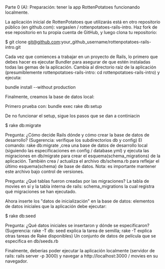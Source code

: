 

Parte 0 (A): Preparación: tener la app RottenPotatoes funcionando localmente.

La aplicación inicial de RottenPotatoes que utilizarás está en otro repositorio público (en github.com): vargaslen / rottenpotatoes-rails-intro. Haz fork de  ese repositorio en tu propia cuenta de GitHub, y luego clona tu repositorio:

$ git clone git@github.com:your_github_username/rottenpotatoes-rails-intro.git

Cada vez que comiences a trabajar en un proyecto de Rails, lo primero que debes hacer es ejecutar Bundler para asegurar de que estén instaladas todas las gemas de la aplicación. Cambia al directorio raíz de la aplicación (presumiblemente rottenpotatoes-rails-intro: cd rottenpotatoes-rails-intro) y ejecuta:

 bundle install --without production



Finalmente, creamos la base de datos local:

Primero prueba con: bundle exec rake db:setup

De no funcionar el setup, sigue los pasos que se dan a continiacin

$ rake db:migrate

Pregunta: ¿Cómo decide Rails dónde y cómo crear la base de datos de desarrollo? (Sugerencia: verifique los subdirectorios db y config)
El comando:  rake db:migrate ,crea una base de datos de desarrollo local (siguiendo las especificaciones en config / database.yml) y ejecuta las migraciones en db/migrate para crear el esquema(schema_migrations) de la aplicación. También crea / actualiza el archivo db/schema.rb para reflejar el último esquema(schema) de base de datos. Nota: es importante mantener este archivo bajo control de versiones.

Pregunta: ¿Qué tablas fueron creadas por las migraciones?
La tabla de movies en sí y la tabla interna de rails: schema_migrations  la cual registra qué migraciones se han ejecutado.


Ahora inserte los "datos de inicialización" en la base de datos: elementos de datos iniciales que la aplicación debe ejecutar:

$ rake db:seed

Pregunta: ¿Qué datos iniciales se insertaron y dónde se especificaron? (Sugerencia: rake -T db: seed explica la tarea de semilla; rake -T explica otras tareas de Rake disponibles)
Un conjunto de datos de película que se especifica en db/seeds.rb

Finalmente, deberías poder ejecutar la aplicación localmente (servidor de rails: rails server -p 3000) y navegar a http://localhost:3000 / movies en su navegador.
